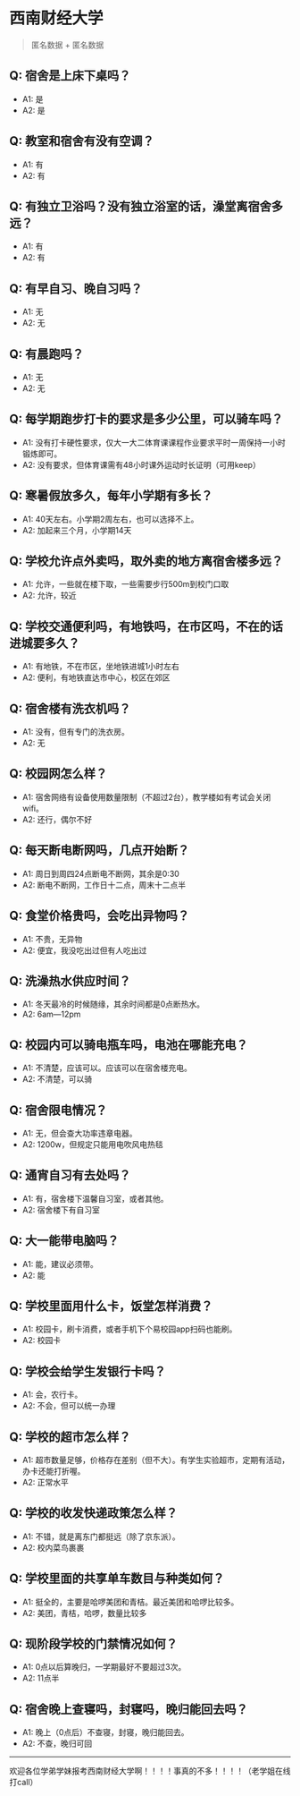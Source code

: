 # 西南财经大学
> 匿名数据 + 匿名数据
## Q: 宿舍是上床下桌吗？
- A1: 是
- A2: 是
## Q: 教室和宿舍有没有空调？
- A1: 有
- A2: 有
## Q: 有独立卫浴吗？没有独立浴室的话，澡堂离宿舍多远？
- A1: 有
- A2: 有
## Q: 有早自习、晚自习吗？
- A1: 无
- A2: 无
## Q: 有晨跑吗？
- A1: 无
- A2: 无
## Q: 每学期跑步打卡的要求是多少公里，可以骑车吗？
- A1: 没有打卡硬性要求，仅大一大二体育课课程作业要求平时一周保持一小时锻炼即可。
- A2: 没有要求，但体育课需有48小时课外运动时长证明（可用keep）
## Q: 寒暑假放多久，每年小学期有多长？
- A1: 40天左右。小学期2周左右，也可以选择不上。
- A2: 加起来三个月，小学期14天
## Q: 学校允许点外卖吗，取外卖的地方离宿舍楼多远？
- A1: 允许，一些就在楼下取，一些需要步行500m到校门口取
- A2: 允许，较近
## Q: 学校交通便利吗，有地铁吗，在市区吗，不在的话进城要多久？
- A1: 有地铁，不在市区，坐地铁进城1小时左右
- A2: 便利，有地铁直达市中心，校区在郊区
## Q: 宿舍楼有洗衣机吗？
- A1: 没有，但有专门的洗衣房。
- A2: 无
## Q: 校园网怎么样？
- A1: 宿舍网络有设备使用数量限制（不超过2台），教学楼如有考试会关闭wifi。
- A2: 还行，偶尔不好
## Q: 每天断电断网吗，几点开始断？
- A1: 周日到周四24点断电不断网，其余是0:30
- A2: 断电不断网，工作日十二点，周末十二点半
## Q: 食堂价格贵吗，会吃出异物吗？
- A1: 不贵，无异物
- A2: 便宜，我没吃出过但有人吃出过
## Q: 洗澡热水供应时间？
- A1: 冬天最冷的时候随缘，其余时间都是0点断热水。
- A2: 6am—12pm
## Q: 校园内可以骑电瓶车吗，电池在哪能充电？
- A1: 不清楚，应该可以。应该可以在宿舍楼充电。
- A2: 不清楚，可以骑
## Q: 宿舍限电情况？
- A1: 无，但会查大功率违章电器。
- A2: 1200w，但规定只能用电吹风电热毯
## Q: 通宵自习有去处吗？
- A1: 有，宿舍楼下温馨自习室，或者其他。
- A2: 宿舍楼下有自习室
## Q: 大一能带电脑吗？
- A1: 能，建议必须带。
- A2: 能
## Q: 学校里面用什么卡，饭堂怎样消费？
- A1: 校园卡，刷卡消费，或者手机下个易校园app扫码也能刷。
- A2: 校园卡
## Q: 学校会给学生发银行卡吗？
- A1: 会，农行卡。
- A2: 不会，但可以统一办理
## Q: 学校的超市怎么样？
- A1: 超市数量足够，价格存在差别（但不大）。有学生实验超市，定期有活动，办卡还能打折喔。
- A2: 正常水平
## Q: 学校的收发快递政策怎么样？
- A1: 不错，就是离东门都挺远（除了京东派）。
- A2: 校内菜鸟裹裹
## Q: 学校里面的共享单车数目与种类如何？
- A1: 挺全的，主要是哈啰美团和青桔。最近美团和哈啰比较多。
- A2: 美团，青桔，哈啰，数量比较多
## Q: 现阶段学校的门禁情况如何？
- A1: 0点以后算晚归，一学期最好不要超过3次。
- A2: 11点半
## Q: 宿舍晚上查寝吗，封寝吗，晚归能回去吗？
- A1: 晚上（0点后）不查寝，封寝，晚归能回去。
- A2: 不查，晚归可回
***
欢迎各位学弟学妹报考西南财经大学啊！！！！事真的不多！！！！（老学姐在线打call）